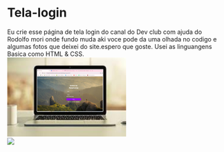 # Tela-login
Eu crie esse página de tela login do canal do Dev club com ajuda do Rodolfo mori onde fundo muda aki voce pode da uma olhada no codigo e algumas fotos que deixei do site.espero que goste.
Usei as linguangens Basica como HTML & CSS.
<br>
<img src="https://github.com/Thais-enf/tela-login/blob/f1c0c136d3332cd666b4fa7d13e151bcba3b1169/Macbook.png">
<br>
<img src="**https://github.com/Thais-enf/tela-login/blob/9b6c2c2a7574b0ed9ee1ea12ecd1a8f004f038e8/resposavidade.png**">
